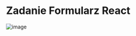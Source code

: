 # Zadanie Formularz React
![image](https://github.com/user-attachments/assets/2634c2d7-d83f-4db7-9cf2-3bd1e719a5a0)
